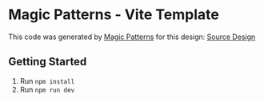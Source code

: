 # Magic Patterns - Vite Template

This code was generated by [Magic Patterns](https://magicpatterns.com) for this design: [Source Design](https://www.magicpatterns.com/c/urctzmxjy4lfowajpc2rs3)

## Getting Started

1. Run `npm install`
2. Run `npm run dev`
